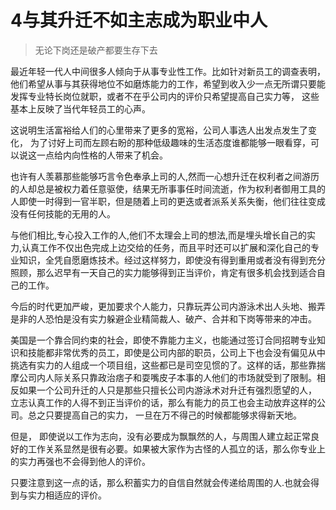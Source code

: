 # 4与其升迁不如主志成为职业中人

> 无论下岗还是破产都要生存下去

最近年轻一代人中间很多人倾向于从事专业性工作。比如针对新员工的调查表明，他们希望从事与其获得地位不如磨炼能力的工作，希望到收入少一点无所谓只要能发挥专业特长岗位就职，或者不在乎公司内的评价只希望提高自己实力等， 这些基本上反映了当代年轻员工的心声。

这说明生活富裕给人们的心里带来了更多的宽裕，公司人事选人出发点发生了变化， 为了讨好上司而左顾右盼的那种低级趣味的生活态度谁都能够一眼看穿，可以说这一点给内向性格的人带来了机会。

也许有人羡慕那些能够巧言令色奉承上司的人,然而一心想升迁在权利者之间游历的人却总是被权力着任意驱使，结果无所事事任时间流逝，作为权利者御用工具的人即使一时得到一官半职，但是随着上司的更迭或者派系关系失衡，他们往往变成没有任何技能的无用的人。

与他们相比,专心投入工作的人,他们不太理会上司的想法,而是埋头增长自己的实力,认真工作不仅出色完成上边交给的任务，而且平时还可以扩展和深化自己的专业知识，全凭自愿磨炼技术。经过这样努力，即使没有得到重用或者没有得到充分照顾，那么迟早有一天自己的实力能够得到正当评价，肯定有很多机会找到适合自己的工作。

今后的时代更加严峻，更加要求个人能力，只靠玩弄公司内游泳术出人头地、搬弄是非的人恐怕是没有实力躲避企业精简裁人、破产、合并和下岗等带来的冲击。

美国是一个靠合同约束的社会，即使不靠能力主义，也能通过签订合同招聘专业知识和技能都非常优秀的员工，即使是公司内部的职员，公司上下也会没有偏见从中挑选有实力的人组成一个项目组，这些都已是司空见惯的了。这样的话，那些靠揣摩公司内人际关系只靠政治痞子和耍嘴皮子本事的人他们的市场就受到了限制。相反如果一个公司升迁的人只是那些只擅长公司内游泳术对升迁有强烈愿望的人， 立志认真工作的人得不到正当评价的话，那么有能力的员工也会主动放弃这样的公司。总之只要提高自己的实力， 一旦在万不得己的时候都能够求得新天地。

但是， 即使说以工作为志向，没有必要成为飘飘然的人，与周围人建立起正常良好的工作关系显然是很有必要。如果被大家作为古怪的人孤立的话，那么你专业上的实力再强也不会得到他人的评价。

只要注意到这一点的话，那么积蓄实力的自信自然就会传递给周围的人.也就会得到与实力相适应的评价。
